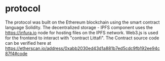 # protocol

The protocol was built on the Ethereum blockchain using the smart contract language Solidity. The decentralized storage - IPFS component uses the https://infura.io node for hosting files on the IPFS network. Web3.js is used for the frontend to interact with "contract Littafi". The Contract source code can be verified here at https://etherscan.io/address/0xabb2030ed43d1a881b7ed5cdc9fb192ee94c87f4#code
